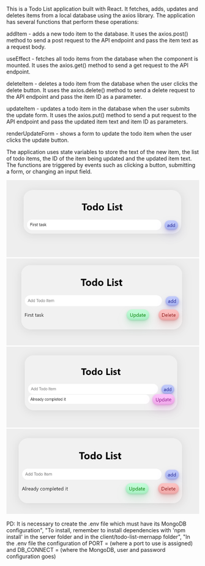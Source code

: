 This is a Todo List application built with React. It fetches, adds, updates and deletes items from a local database using the axios library. The application has several functions that perform these operations:

addItem - adds a new todo item to the database. It uses the axios.post() method to send a post request to the API endpoint and pass the item text as a request body.

useEffect - fetches all todo items from the database when the component is mounted. It uses the axios.get() method to send a get request to the API endpoint.

deleteItem - deletes a todo item from the database when the user clicks the delete button. It uses the axios.delete() method to send a delete request to the API endpoint and pass the item ID as a parameter.

updateItem - updates a todo item in the database when the user submits the update form. It uses the axios.put() method to send a put request to the API endpoint and pass the updated item text and item ID as parameters.

renderUpdateForm - shows a form to update the todo item when the user clicks the update button.

The application uses state variables to store the text of the new item, the list of todo items, the ID of the item being updated and the updated item text. The functions are triggered by events such as clicking a button, submitting a form, or changing an input field.

![ScreenShot1](./TodoListImage/screenshot-TodoList.png)
![ScreenShot2](./TodoListImage/screenshot-TodoList2.png)
![ScreenShot3](./TodoListImage/screenshot-TodoList3.png)
![ScreenShot4](./TodoListImage/screenshot-TodoList4.png)



PD: It is necessary to create the .env file which must have its MongoDB configuration", "To install, remember to install dependencies with 'npm install' in the server folder and in the client/todo-list-mernapp folder", "In the .env file the configuration of PORT = (where a port to use is assigned) and DB_CONNECT = (where the MongoDB, user and password configuration goes)
